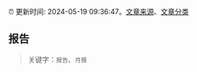 :alarm_clock: 更新时间: 2024-05-19 09:36:47。[文章来源](/README.md)、[文章分类](/TAGS.md)

## 报告


> 关键字：`报告`、`月报`



